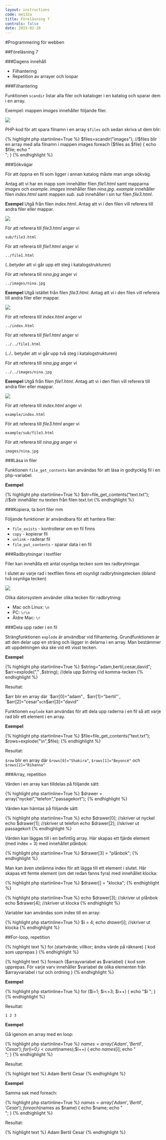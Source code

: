 ```yaml
---
layout: instructions
code: me132a
title: Föreläsning 7
controls: false
date: 2015-02-26
---
```


#Programmering för webben

##Föreläsning 7

###Dagens innehåll- Filhantering 
- Repetition av arrayer och loopar
 
###Filhantering

Funktionen `scandir` listar alla filer och kataloger i en katalog och sparar dem i en array. 

Exempel: mappen *images* innehåller följande filer. 

![](im7/bild1.png)

PHP-kod för att spara filnamn i en array `$files` och sedan skriva ut dem blir:

{% highlight php  startinline=True %}
$files=scandir("images"); //$files blir en array med alla filnamn i mappen images
foreach ($files as $file) { 
    echo $file;
    echo "<br>";
}
{% endhighlight %}

###Sökvägar

För att öppna en fil som ligger i annan katalog måste man ange sökväg.

Antag att vi har en mapp som innehåller filen *file1.html* samt mapparna *images* och *example*.
*images* innehåller filen *nina.jpg*. *example* innehåller filen *index.html* samt mappen *sub*. *sub* innehåller i sin tur filen *file3.html*.

**Exempel** Utgå från filen *index.html*. Antag att vi i den filen vill referera till andra filer eller mappar.

![](im7/bild2.png)

För att referera till *file3.html* anger vi 

`sub/file3.html`

För att referera till *file1.html* anger vi

`../file1.html`

(..betyder att vi går upp ett steg i katalogstrukturen)

För att referera till *nina.jpg* anger vi

`../images/nina.jpg`
 

**Exempel** Utgå istället från filen *file3.html*. Antag att vi i den filen vill referera till andra filer eller mappar.

![](im7/bild3.png)

För att referera till *index.html* anger vi

`../index.html`

För att referera till *file1.html* anger vi

`../../file1.html`

(../.. betyder att vi går upp två steg i katalogstrukturen)

För att referera till *nina.jpg* anger vi

`../../images/nina.jpg` 

**Exempel** Utgå från filen *file1.html*. Antag att vi i den filen vill referera till andra filer eller mappar.

![](im7/bild4.png)

För att referera till *index.html* anger vi

`example/index.html`

För att referera till *file3.html* anger vi

`example/sub/file3.html`

För att referera till *nina.jpg* anger vi

`images/nina.jpg`
 
###Läsa in filer

Funktionen `file_get_contents` kan användas för att läsa in godtycklig fil i en php-variabel.

**Exempel**

{% highlight php  startinline=True %}
$str=file_get_contents("text.txt"); //$str innehåller nu texten från filen text.txt
{% endhighlight %}
 
###Kopiera, ta bort filer mm

Följande funktioner är användbara för att hantera filer:

- `file_exists` - kontrollerar om en fil finns
- `copy` - kopierar fil
- `unlink` - raderar fil
- `file_put_contents` - sparar data i en fil
 
###Radbrytningar i textfiler

Filer kan innehålla ett antal osynliga tecken som tex radbrytningar.

I slutet av varje rad i textfilen finns ett osynligt radbrytningstecken (ibland två osynliga tecken)

![](im7/bild5.png)

Olika datorsystem använder olika tecken för radbrytning: 

- Mac och Linux: `\n` 
- PC: `\r\n`
- Äldre Mac: `\r`
 
###Dela upp rader i en fil

Strängfunktionen `explode` är användbar vid filhantering. Grundfunktionen är att den delar upp en sträng och lägger in delarna i en array. Man bestämmer att uppdelningen ska ske vid ett visst tecken. 

**Exempel**

{% highlight php  startinline=True %}
$string="adam,bertil,cesar,david";
$arr=explode("," ,$string); //dela upp $string vid komma-tecken
{% endhighlight %}

Resultat:

$arr blir en array där `$arr[0]="adam"`, `$arr[1]="bertil"`, `$arr[2]="cesar"` och `$arr[3]="david"`
 
Funktionen `explode` kan användas för att dela upp raderna i en fil så att varje rad blir ett element i en array.

**Exempel**

{% highlight php  startinline=True %}
$file=file_get_contents("text.txt");
$rows=explode("\n",$file);
{% endhighlight %}

Resultat:

`$row` blir en array där `$rows[0]="Shakira"`, `$rows[1]="Beyoncé"` och `$rows[2]="Rihanna"`
 
###Array, repetition

Värden i en array kan tilldelas på följande sätt:

{% highlight php  startinline=True %}
$drawer = array("nyckel","telefon","passagekort");
{% endhighlight %} 

Värden kan hämtas på följande sätt:

{% highlight php  startinline=True %}
echo $drawer[0]; //skriver ut nyckel
echo $drawer[1]; //skriver ut telefon
echo $drawer[2]; //skriver ut passagekort
{% endhighlight %} 
 
Värden kan läggas till i en befintlig array. Här skapas ett fjärde element (med index = 3) med innehållet plånbok:

{% highlight php  startinline=True %}
$drawer[3] = "plånbok";
{% endhighlight %} 


Man kan även utelämna index för att lägga till ett element i slutet. Här skapas ett femte element (om det redan fanns fyra) med innehållet klocka:

{% highlight php  startinline=True %}
$drawer[] = "klocka";
{% endhighlight %} 

{% highlight php  startinline=True %}
echo $drawer[3]; //skriver ut plånbok 
echo $drawer[4]; //skriver ut klocka
{% endhighlight %} 

Variabler kan användas som index till en array:

{% highlight php  startinline=True %}
$i = 4;
echo $drawer[$i]; //skriver ut klocka
{% endhighlight %} 
 
##For-loop, repetition

{% highlight text %}
for (startvärde; villkor; ändra värde på räknare)
{
    kod som upprepas
}
{% endhighlight %}

{% highlight text %}
foreach ($arrayvariabel as $variabel)
{
    kod som upprepas. För varje varv innehåller 
    $variabel de olika elementen från $arrayvariabel i 
    tur och ordning
}
{% endhighlight %}

**Exempel**

{% highlight php  startinline=True %}
for ($i=1; $i<=3; $i++)
{
    echo "$i ";
}
{% endhighlight %} 

Resultat:

`1 2 3 `

**Exempel**

Gå igenom en array med en loop:

{% highlight php  startinline=True %}
$names=array('Adam','Bertil','Cesar');
for ($i=0;$i<count($names);$i++) {
    echo $names[$i];
    echo "<br>";}
{% endhighlight %}

Resultat:

{% highlight text %}
Adam
Bertil
Cesar
{% endhighlight %}

**Exempel**

Samma sak med foreach:

{% highlight php  startinline=True %}
$names=array('Adam','Bertil','Cesar');
foreach ($names as $name) {
    echo $name;
    echo "<br>";}
{% endhighlight %}

Resultat:

{% highlight text %}
Adam
Bertil
Cesar
{% endhighlight %}

 
